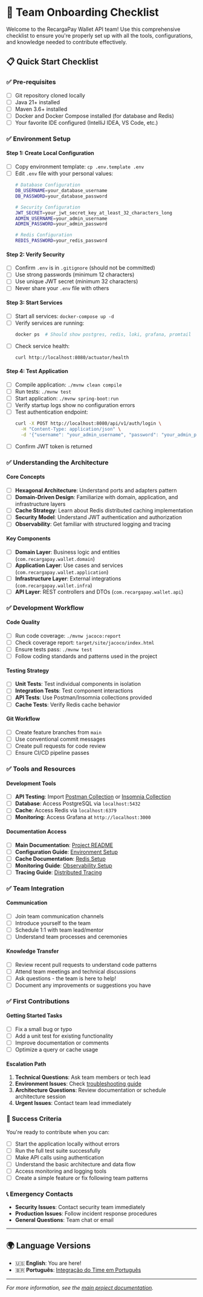 # 🚀 Team Onboarding Checklist

Welcome to the RecargaPay Wallet API team! Use this comprehensive checklist to ensure you're properly set up with all the tools, configurations, and knowledge needed to contribute effectively.

## 📋 Quick Start Checklist

### ✅ Pre-requisites
- [ ] Git repository cloned locally
- [ ] Java 21+ installed
- [ ] Maven 3.6+ installed
- [ ] Docker and Docker Compose installed (for database and Redis)
- [ ] Your favorite IDE configured (IntelliJ IDEA, VS Code, etc.)

### ✅ Environment Setup

#### Step 1: Create Local Configuration
- [ ] Copy environment template: `cp .env.template .env`
- [ ] Edit `.env` file with your personal values:
  ```bash
  # Database Configuration
  DB_USERNAME=your_database_username
  DB_PASSWORD=your_database_password
  
  # Security Configuration
  JWT_SECRET=your_jwt_secret_key_at_least_32_characters_long
  ADMIN_USERNAME=your_admin_username
  ADMIN_PASSWORD=your_admin_password
  
  # Redis Configuration
  REDIS_PASSWORD=your_redis_password
  ```

#### Step 2: Verify Security
- [ ] Confirm `.env` is in `.gitignore` (should not be committed)
- [ ] Use strong passwords (minimum 12 characters)
- [ ] Use unique JWT secret (minimum 32 characters)
- [ ] Never share your `.env` file with others

#### Step 3: Start Services
- [ ] Start all services: `docker-compose up -d`
- [ ] Verify services are running:
  ```bash
  docker ps  # Should show postgres, redis, loki, grafana, promtail
  ```
- [ ] Check service health:
  ```bash
  curl http://localhost:8080/actuator/health
  ```

#### Step 4: Test Application
- [ ] Compile application: `./mvnw clean compile`
- [ ] Run tests: `./mvnw test`
- [ ] Start application: `./mvnw spring-boot:run`
- [ ] Verify startup logs show no configuration errors
- [ ] Test authentication endpoint:
  ```bash
  curl -X POST http://localhost:8080/api/v1/auth/login \
    -H "Content-Type: application/json" \
    -d '{"username": "your_admin_username", "password": "your_admin_password"}'
  ```
- [ ] Confirm JWT token is returned

### ✅ Understanding the Architecture

#### Core Concepts
- [ ] **Hexagonal Architecture**: Understand ports and adapters pattern
- [ ] **Domain-Driven Design**: Familiarize with domain, application, and infrastructure layers
- [ ] **Cache Strategy**: Learn about Redis distributed caching implementation
- [ ] **Security Model**: Understand JWT authentication and authorization
- [ ] **Observability**: Get familiar with structured logging and tracing

#### Key Components
- [ ] **Domain Layer**: Business logic and entities (`com.recargapay.wallet.domain`)
- [ ] **Application Layer**: Use cases and services (`com.recargapay.wallet.application`)
- [ ] **Infrastructure Layer**: External integrations (`com.recargapay.wallet.infra`)
- [ ] **API Layer**: REST controllers and DTOs (`com.recargapay.wallet.api`)

### ✅ Development Workflow

#### Code Quality
- [ ] Run code coverage: `./mvnw jacoco:report`
- [ ] Check coverage report: `target/site/jacoco/index.html`
- [ ] Ensure tests pass: `./mvnw test`
- [ ] Follow coding standards and patterns used in the project

#### Testing Strategy
- [ ] **Unit Tests**: Test individual components in isolation
- [ ] **Integration Tests**: Test component interactions
- [ ] **API Tests**: Use Postman/Insomnia collections provided
- [ ] **Cache Tests**: Verify Redis cache behavior

#### Git Workflow
- [ ] Create feature branches from `main`
- [ ] Use conventional commit messages
- [ ] Create pull requests for code review
- [ ] Ensure CI/CD pipeline passes

### ✅ Tools and Resources

#### Development Tools
- [ ] **API Testing**: Import [Postman Collection](../../api/postman/) or [Insomnia Collection](../../api/insomnia/)
- [ ] **Database**: Access PostgreSQL via `localhost:5432`
- [ ] **Cache**: Access Redis via `localhost:6379`
- [ ] **Monitoring**: Access Grafana at `http://localhost:3000`

#### Documentation Access
- [ ] **Main Documentation**: [Project README](../../../README.md)
- [ ] **Configuration Guide**: [Environment Setup](../../configuration/en/environment-setup.md)
- [ ] **Cache Documentation**: [Redis Setup](../../caching/en/redis-cache-setup.md)
- [ ] **Monitoring Guide**: [Observability Setup](../../monitoring/en/)
- [ ] **Tracing Guide**: [Distributed Tracing](../../tracing/en/)

### ✅ Team Integration

#### Communication
- [ ] Join team communication channels
- [ ] Introduce yourself to the team
- [ ] Schedule 1:1 with team lead/mentor
- [ ] Understand team processes and ceremonies

#### Knowledge Transfer
- [ ] Review recent pull requests to understand code patterns
- [ ] Attend team meetings and technical discussions
- [ ] Ask questions - the team is here to help!
- [ ] Document any improvements or suggestions you have

### ✅ First Contributions

#### Getting Started Tasks
- [ ] Fix a small bug or typo
- [ ] Add a unit test for existing functionality
- [ ] Improve documentation or comments
- [ ] Optimize a query or cache usage

#### Escalation Path
1. **Technical Questions**: Ask team members or tech lead
2. **Environment Issues**: Check [troubleshooting guide](../../configuration/en/environment-setup.md#troubleshooting)
3. **Architecture Questions**: Review documentation or schedule architecture session
4. **Urgent Issues**: Contact team lead immediately

### 🎯 Success Criteria

You're ready to contribute when you can:
- [ ] Start the application locally without errors
- [ ] Run the full test suite successfully
- [ ] Make API calls using authentication
- [ ] Understand the basic architecture and data flow
- [ ] Access monitoring and logging tools
- [ ] Create a simple feature or fix following team patterns

### 📞 Emergency Contacts

- **Security Issues**: Contact security team immediately
- **Production Issues**: Follow incident response procedures
- **General Questions**: Team chat or email

---

## 🌍 Language Versions

- 🇺🇸 **English**: You are here!
- 🇧🇷 **Português**: [Integração do Time em Português](../pt/integracao-time.md)

---

*For more information, see the [main project documentation](../../../README.md).*
